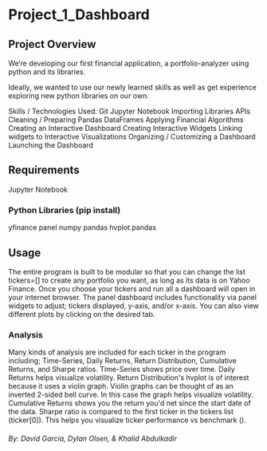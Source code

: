 # Project_1_Dashboard

## Project Overview
We‘re developing our first financial application, a portfolio-analyzer using python and its libraries. 

Ideally, we wanted to use our newly learned skills as well as get experience exploring new python libraries on our own. 

Skills / Technologies Used:
Git
Jupyter Notebook
Importing Libraries
APIs
Cleaning / Preparing Pandas DataFrames
Applying Financial Algorithms
Creating an Interactive Dashboard
Creating Interactive Widgets
Linking widgets to Interactive Visualizations
Organizing / Customizing a Dashboard
Launching the Dashboard

## Requirements
Jupyter Notebook
### Python Libraries (pip install)
yfinance
panel
numpy
pandas
hvplot.pandas

## Usage
The entire program is built to be modular so that you can change the list tickers=[] to create any portfolio you want, as long as its data is on Yahoo Finance.
Once you choose your tickers and run all a dashboard will open in your internet browser.
The panel dashboard includes functionality via panel widgets to adjust; tickers displayed, y-axis, and/or x-axis.
You can also view different plots by clicking on the desired tab. 

### Analysis
Many kinds of analysis are included for each ticker in the program including; 
Time-Series, Daily Returns, Return Distribution, Cumulative Returns, and Sharpe ratios.
Time-Series shows price over time.
Daily Returns helps visualize volatility.
Return Distribution's hvplot is of interest because it uses a violin graph.
Violin graphs can be thought of as an inverted 2-sided bell curve. In this case the graph helps visualize volatility.
Cumulative Returns shows you the return you'd net since the start date of the data.
Sharpe ratio is compared to the first ticker in the tickers list (ticker[0]). This helps you visualize ticker performance vs benchmark ().


###### By: David Garcia, Dylan Olsen, & Khalid Abdulkadir
